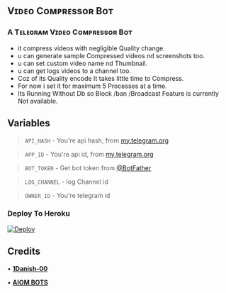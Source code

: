## **Vɪᴅᴇᴏ Cᴏᴍᴘʀᴇssᴏʀ Bᴏᴛ**    

### A Tᴇʟᴇɢʀᴀᴍ Vɪᴅᴇᴏ Cᴏᴍᴘʀᴇssᴏʀ Bᴏᴛ  

- it compress videos with negligible Quality change.
- u can generate sample Compressed videos nd screenshots too.
- u can set custom video name nd Thumbnail.
- u can get logs videos to a channel too.
- Coz of its Quality encode It takes little time to Compress.
- For now i set it for maximum 5 Processes at a time.
- Its Running Without Db so Block /ban /Broadcast Feature is currently Not available.

## Variables

> `API_HASH` - You're api hash, from [my.telegram.org](https://www.my.telegram.org)

> `APP_ID` - You're api id, from [my.telegram.org](https://www.my.telegram.org)

> `BOT_TOKEN` - Get bot token from [@BotFather](https://t.me/BotFather)

> `LOG_CHANNEL` - log Channel id

> `OWNER_ID` - You're telegram id

### Deploy To Heroku
[![Deploy](https://www.herokucdn.com/deploy/button.svg)](https://heroku.com/deploy)


## Credits

• **[1Danish-00](https://github.com/1Danish-00)**

• **[AIOM BOTS](https://t.me/AIOM_BOTS)**

